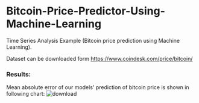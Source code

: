# Bitcoin-Price-Predictor-Using-Machine-Learning
Time Series Analysis Example (Bitcoin price prediction using Machine Learning).

Dataset can be downloaded form https://www.coindesk.com/price/bitcoin/

### Results:
Mean absolute error of our models' prediction of bitcoin price is shown in following chart:
![download](https://user-images.githubusercontent.com/18033345/142212924-6b87dde0-c10d-4819-9b63-35534d8c8ba9.png)
